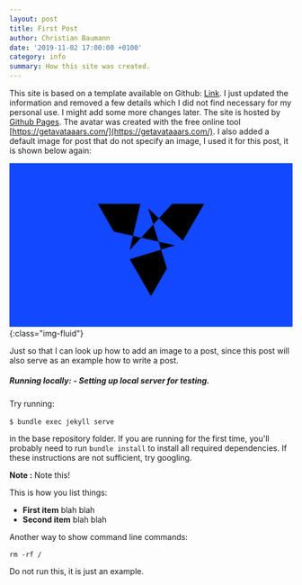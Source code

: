 ```yaml
---
layout: post
title: First Post
author: Christian Baumann
date: '2019-11-02 17:00:00 +0100'
category: info
summary: How this site was created.
---
```


This site is based on a template available on Github: [Link](https://github.com/sujaykundu777/devlopr-jekyll).
I just updated the information and removed a few details which I did not find necessary for
my personal use. I might add some more changes later. The site is hosted by 
[Github Pages](https://pages.github.com/). The avatar was created with the free online 
tool [https://getavataaars.com/](https://getavataaars.com/).
I also added a default image for post that do not specify an image, 
I used it for this post, it is shown below again:

![Default post image](/assets/img/posts/default_post.png){:class="img-fluid"}

Just so that I can look up how to add an image to a post, 
since this post will also serve as an example how to write a post.

##### **Running locally:** - Setting up local server for testing.

Try running:

`$ bundle exec jekyll serve`

in the base repository folder. If you are running for the first time,
you'll probably need to run `bundle install`
to install all required dependencies. If these instructions 
are not sufficient, try googling.

**Note :**
Note this!

This is how you list things:
- **First item** blah blah
- **Second item** blah blah

Another way to show command line commands:
```
rm -rf /
```
Do not run this, it is just an example.
